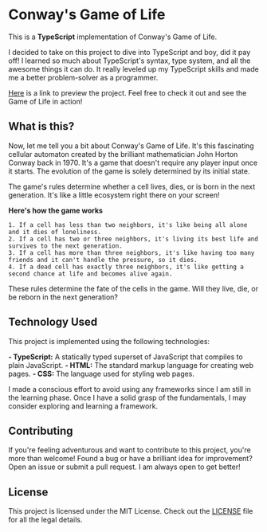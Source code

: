 # Conway's Game of Life
This is a **TypeScript** implementation of Conway's Game of Life.

I decided to take on this project to dive into TypeScript and boy, did it pay off! I learned so much about TypeScript's syntax, type system, and all the awesome things it can do. It really leveled up my TypeScript skills and made me a better problem-solver as a programmer.

[Here](https://ssaturgo.github.io/game-of-life/) is a link to preview the project. Feel free to check it out and see the Game of Life in action!

## What is this?
Now, let me tell you a bit about Conway's Game of Life. It's this fascinating cellular automaton created by the brilliant mathematician John Horton Conway back in 1970. It's a game that doesn't require any player input once it starts. The evolution of the game is solely determined by its initial state.

The game's rules determine whether a cell lives, dies, or is born in the next generation. It's like a little ecosystem right there on your screen!

**Here's how the game works**
```
1. If a cell has less than two neighbors, it's like being all alone and it dies of loneliness.
2. If a cell has two or three neighbors, it's living its best life and survives to the next generation.
3. If a cell has more than three neighbors, it's like having too many friends and it can't handle the pressure, so it dies.
4. If a dead cell has exactly three neighbors, it's like getting a second chance at life and becomes alive again.
```

These rules determine the fate of the cells in the game. Will they live, die, or be reborn in the next generation?

## Technology Used
This project is implemented using the following technologies:

**- TypeScript:** A statically typed superset of JavaScript that compiles to plain JavaScript.
**- HTML:** The standard markup language for creating web pages.
**- CSS:** The language used for styling web pages.


I made a conscious effort to avoid using any frameworks since I am still in the learning phase. Once I have a solid grasp of the fundamentals, I may consider exploring and learning a framework.

## Contributing
If you're feeling adventurous and want to contribute to this project, you're more than welcome! Found a bug or have a brilliant idea for improvement? Open an issue or submit a pull request. I am always open to get better!

## License
This project is licensed under the MIT License. Check out the [LICENSE](LICENSE) file for all the legal details.

